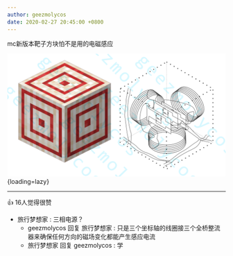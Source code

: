 ```yaml
---
author: geezmolycos
date: 2020-02-27 20:45:00 +0800
---
```


mc新版本靶子方块怕不是用的电磁感应

![](/images/qq-zone/2020-02-27-target.png){loading=lazy}

---
👍 16人觉得很赞

- 旅行梦想家 : 三相电源？
  - geezmolycos 回复 旅行梦想家 : 只是三个坐标轴的线圈接三个全桥整流器来确保任何方向的磁场变化都能产生感应电流
  - 旅行梦想家 回复 geezmolycos : 学
